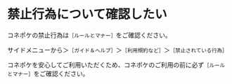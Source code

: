 # 禁止行為について確認したい

コネポケの禁止行為は`［ルールとマナー］`をご確認ください。

サイドメニューから＞`［ガイド＆ヘルプ］`＞`［利用規約など］`＞`［禁止されている行為］`  

コネポケを安心してご利用いただくため、コネポケのご利用の前に必ず`［ルールとマナー］`をご確認ください。  